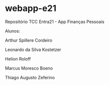 # webapp-e21
Repositório TCC Entra21 - App Finanças Pessoais

Alunos:

  Arthur Spillere Cordeiro
  
  Leonardo da Silva Kostetzer
  
  Helion Roloff
  
  Marcus Moresco Boeno
  
  Thiago Augusto Zeferino
